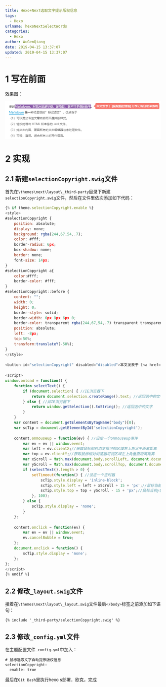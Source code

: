 ```yaml
---
title: Hexo+NexT选取文字提示版权信息
tags:
  - Hexo
urlname: hexoNextSelectWords
categories:
  - Hexo
author: WuGenQiang
date: 2019-04-15 13:37:07
updated: 2019-04-15 13:37:07
---
```


# 1 写在前面
效果图：

![](https://raw.githubusercontent.com/wugenqiang/PictureBed/master/pictures/20190415134019.png)

<!--more-->

# 2 实现
## 2.1 新建`selectionCopyright.swig`文件
首先在`\themes\next\layout\_third-party`目录下新建`selectionCopyright.swig`文件，然后在文件里依次添加如下代码：
```js
{% if theme.selectionCopyright.enable %}
<style>
#selectionCopyright {
    position: absolute;
    display: none;
    background: rgba(244,67,54,.7);
    color: #fff;
    border-radius: 6px;
    box-shadow: none;
    border: none;
    font-size: 14px;
}
#selectionCopyright a{
    color:#fff;
    border-color: #fff;
}
#selectionCopyright::before {
    content: "";
    width: 0;
    height: 0;
    border-style: solid;
    border-width: 6px 8px 6px 0;
    border-color: transparent rgba(244,67,54,.7) transparent transparent;
    position: absolute;
    left: -8px;
    top:50%;
    transform:translateY(-50%);
}
</style>

<button id="selectionCopyright" disabled="disabled">本文发表于 [<a href="https://blog.enjoytoshare.club/">吴跟强的博客</a>] 分享记得注明来源哟</button>

<script>
window.onload = function() {
    function selectText() {
        if (document.selection) { //IE浏览器下
            return document.selection.createRange().text; //返回选中的文字
        } else { //非IE浏览器下
            return window.getSelection().toString(); //返回选中的文字
        }
    }
    var content = document.getElementsByTagName("body")[0];
    var scTip = document.getElementById('selectionCopyright');

    content.onmouseup = function(ev) { //设定一个onmouseup事件
        var ev = ev || window.event;
        var left = ev.clientX;//获取鼠标相对浏览器可视区域左上角水平距离距离
        var top = ev.clientY;//获取鼠标相对浏览器可视区域左上角垂直距离距离
        var xScroll = Math.max(document.body.scrollLeft, document.documentElement.scrollLeft);//获取文档水平滚动距离
        var yScroll = Math.max(document.body.scrollTop, document.documentElement.scrollTop);//获取文档垂直滚动距离
        if (selectText().length > 0) {
            setTimeout(function() { //设定一个定时器
                scTip.style.display = 'inline-block';
                scTip.style.left = left + xScroll + 15 + 'px';//鼠标当前x值
                scTip.style.top = top + yScroll - 15 + 'px';//鼠标当前y值
            }, 100);
        } else {
            scTip.style.display = 'none';
        }
    };

    content.onclick = function(ev) {
        var ev = ev || window.event;
        ev.cancelBubble = true;
    };
    document.onclick = function() {
        scTip.style.display = 'none';
    };
};
</script>
{% endif %}
```
## 2.2 修改`_layout.swig`文件
接着在`\themes\next\layout\_layout.swig`文件最后`</body>`标签之前添加如下语句：
```
{% include '_third-party/selectionCopyright.swig' %}
```
## 2.3 修改`_config.yml`文件
在主题配置文件`_config.yml`中加入：
```
# 鼠标选取文字自动提示版权信息
selectionCopyright:
  enable: true
```
最后在`Git Bash`里执行hexo s部署，欧克，完成